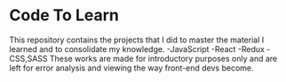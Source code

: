 # Code To Learn

This repository contains the projects that I did to master the material I learned and to consolidate my knowledge.
-JavaScript
-React
-Redux
-CSS,SASS
These works are made for introductory purposes only and are left for error analysis and viewing the way front-end devs become.

